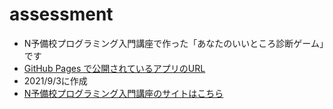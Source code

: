 # assessment
- N予備校プログラミング入門講座で作った「あなたのいいところ診断ゲーム」です
- [GitHub Pages で公開されているアプリのURL](https://yohei741.github.io/assessment/assessment.html)
- 2021/9/3に作成
- [N予備校プログラミング入門講座のサイトはこちら](https://www.nnn.ed.nico/courses/668)
